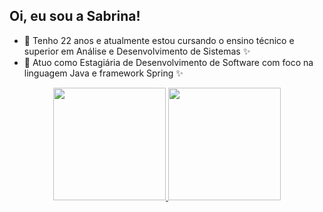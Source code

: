 ## Oi, eu sou a Sabrina! 

- :sunflower: Tenho 22 anos e atualmente estou cursando o ensino técnico e superior em Análise e Desenvolvimento de Sistemas :sparkles:
- :sunflower: Atuo como Estagiária de Desenvolvimento de Software com foco na linguagem Java e framework Spring :sparkles:

<div align="center">
  <a href="https://github.com/sabrinaslp">
  <img height="180em" src="https://github-readme-stats.vercel.app/api?username=sabrinaslp&show_icons=true&theme=dracula&include_all_commits=true&count_private=true"/>
  <img height="180em" src="https://github-readme-stats.vercel.app/api/top-langs/?username=sabrinaslp&layout=compact&langs_count=7&theme=dracula"/>
</div>
  
  ##
